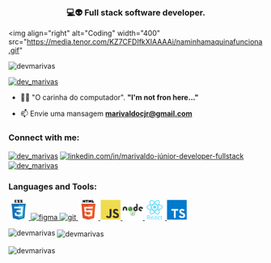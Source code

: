
<h3 align="center">💻👽 Full stack software developer.</h3>

<img align="right" alt="Coding" width="400" src="https://media.tenor.com/KZ7CFDIfkXIAAAAi/naminhamaquinafunciona.gif"

<p align="left"> <img src="https://komarev.com/ghpvc/?username=devmarivas&label=Profile%20views&color=0e75b6&style=flat" alt="devmarivas" /> </p>

<p align="left"> <a href="https://twitter.com/dev_marivas" target="blank"><img src="https://img.shields.io/twitter/follow/dev_marivas?logo=twitter&style=for-the-badge" alt="dev_marivas" /></a> </p>

- 👨‍💻 "O carinha do computador". **"I'm not fron here..."**

- 📫 Envie uma mansagem **marivaldocjr@gmail.com**

<h3 align="left">Connect with me:</h3>
<p align="left">
<a href="https://twitter.com/dev_marivas" target="blank"><img align="center" src="https://raw.githubusercontent.com/rahuldkjain/github-profile-readme-generator/master/src/images/icons/Social/twitter.svg" alt="dev_marivas" height="30" width="40" /></a>
<a href="https://linkedin.com/in/linkedin.com/in/marivaldo-júnior-developer-fullstack" target="blank"><img align="center" src="https://raw.githubusercontent.com/rahuldkjain/github-profile-readme-generator/master/src/images/icons/Social/linked-in-alt.svg" alt="linkedin.com/in/marivaldo-júnior-developer-fullstack" height="30" width="40" /></a>
<a href="https://instagram.com/dev_marivas" target="blank"><img align="center" src="https://raw.githubusercontent.com/rahuldkjain/github-profile-readme-generator/master/src/images/icons/Social/instagram.svg" alt="dev_marivas" height="30" width="40" /></a>
</p>

<h3 align="left">Languages and Tools:</h3>
<p align="left"> <a href="https://www.w3schools.com/css/" target="_blank" rel="noreferrer"> <img src="https://raw.githubusercontent.com/devicons/devicon/master/icons/css3/css3-original-wordmark.svg" alt="css3" width="40" height="40"/> </a> <a href="https://www.figma.com/" target="_blank" rel="noreferrer"> <img src="https://www.vectorlogo.zone/logos/figma/figma-icon.svg" alt="figma" width="40" height="40"/> </a> <a href="https://git-scm.com/" target="_blank" rel="noreferrer"> <img src="https://www.vectorlogo.zone/logos/git-scm/git-scm-icon.svg" alt="git" width="40" height="40"/> </a> <a href="https://www.w3.org/html/" target="_blank" rel="noreferrer"> <img src="https://raw.githubusercontent.com/devicons/devicon/master/icons/html5/html5-original-wordmark.svg" alt="html5" width="40" height="40"/> </a> <a href="https://developer.mozilla.org/en-US/docs/Web/JavaScript" target="_blank" rel="noreferrer"> <img src="https://raw.githubusercontent.com/devicons/devicon/master/icons/javascript/javascript-original.svg" alt="javascript" width="40" height="40"/> </a> <a href="https://nodejs.org" target="_blank" rel="noreferrer"> <img src="https://raw.githubusercontent.com/devicons/devicon/master/icons/nodejs/nodejs-original-wordmark.svg" alt="nodejs" width="40" height="40"/> </a> <a href="https://reactjs.org/" target="_blank" rel="noreferrer"> <img src="https://raw.githubusercontent.com/devicons/devicon/master/icons/react/react-original-wordmark.svg" alt="react" width="40" height="40"/> </a> <a href="https://www.typescriptlang.org/" target="_blank" rel="noreferrer"> <img src="https://raw.githubusercontent.com/devicons/devicon/master/icons/typescript/typescript-original.svg" alt="typescript" width="40" height="40"/> </a> </p>

<p><img align="left" src="https://github-readme-stats.vercel.app/api/top-langs?username=devmarivas&show_icons=true&locale=en&layout=compact" alt="devmarivas" /></p>

<p>&nbsp;<img align="center" src="https://github-readme-stats.vercel.app/api?username=devmarivas&show_icons=true&locale=en" alt="devmarivas" /></p>

<p><img align="center" src="https://github-readme-streak-stats.herokuapp.com/?user=devmarivas&" alt="devmarivas" /></p>

